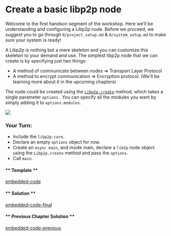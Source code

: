 # Create a basic libp2p node

Welcome to the first handson segment of the workshop. Here we'll be understanding and configuring a Libp2p node. Before we proceed, we suggest you to go through `0/project_setup.md` & `0/system_setup.md` to make sure
your system is ready!

A Libp2p is nothing but a mere skeleton and you can customize this skeleton to your demand and use. The simplest libp2p node that we can create is by specifying just two things:

- A method of communicate between nodes => Transport Layer Protocol
- A method to encrypt communication => Encryption protocol. (We'll be learning more about it in the upcoming chapters)

The node could be created using the [`Libp2p.create`](https://github.com/libp2p/js-libp2p/blob/master/doc/API.md#create) method, which takes a single parameter `options` . You can specify all the modules you want by simply adding it to `options.modules`.

![](https://media.giphy.com/media/3ohzdIuqJoo8QdKlnW/giphy.gif)

### Your Turn:

- Include the `libp2p-core`.
- Declare an empty `options` object for now.
- Create an `async main`, and inside main, declare a `lib2p` node object using the `Libp2p.create` method and pass the `options`.
- Call `main`.

<!-- tabs:start -->

#### ** Template **

[embedded-code](../assets/1/1.1-template-code.js ':include :type=code embed-template')

#### ** Solution **

[embedded-code-final](../assets/1/1.1-finished-code.js ':include :type=code embed-final')

#### ** Previous Chapter Solution **

[embedded-code-previous](../assets/1/1.0-finished-code.js ':include :type=code embed-previous')

<!-- tabs:end -->
